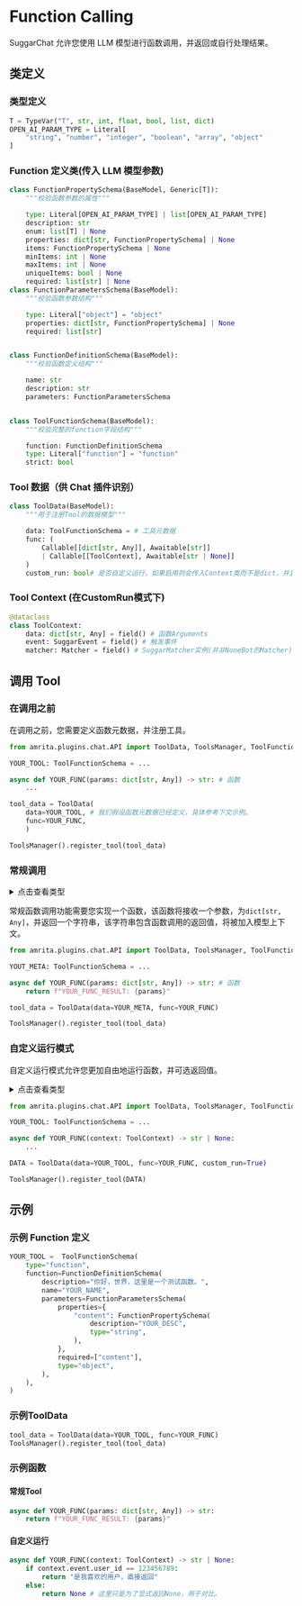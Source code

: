 # Function Calling

SuggarChat 允许您使用 LLM 模型进行函数调用，并返回或自行处理结果。

## 类定义

### 类型定义

```python
T = TypeVar("T", str, int, float, bool, list, dict)
OPEN_AI_PARAM_TYPE = Literal[
    "string", "number", "integer", "boolean", "array", "object"
]
```

### Function 定义类(传入 LLM 模型参数)

```python
class FunctionPropertySchema(BaseModel, Generic[T]):
    """校验函数参数的属性"""

    type: Literal[OPEN_AI_PARAM_TYPE] | list[OPEN_AI_PARAM_TYPE]
    description: str
    enum: list[T] | None
    properties: dict[str, FunctionPropertySchema] | None
    items: FunctionPropertySchema | None
    minItems: int | None
    maxItems: int | None
    uniqueItems: bool | None
    required: list[str] | None
class FunctionParametersSchema(BaseModel):
    """校验函数参数结构"""

    type: Literal["object"] = "object"
    properties: dict[str, FunctionPropertySchema] | None
    required: list[str]


class FunctionDefinitionSchema(BaseModel):
    """校验函数定义结构"""

    name: str
    description: str
    parameters: FunctionParametersSchema


class ToolFunctionSchema(BaseModel):
    """校验完整的function字段结构"""

    function: FunctionDefinitionSchema
    type: Literal["function"] = "function"
    strict: bool
```

### Tool 数据（供 Chat 插件识别）

```python
class ToolData(BaseModel):
    """用于注册Tool的数据模型"""

    data: ToolFunctionSchema = # 工具元数据
    func: (
        Callable[[dict[str, Any]], Awaitable[str]]
        | Callable[[ToolContext], Awaitable[str | None]]
    )
    custom_run: bool# 是否自定义运行，如果启用则会传入Context类而不是dict，并且不会强制要求返回值。
```

### Tool Context (在CustomRun模式下)

```python
@dataclass
class ToolContext:
    data: dict[str, Any] = field() # 函数Arguments
    event: SuggarEvent = field() # 触发事件
    matcher: Matcher = field() # SuggarMatcher实例(并非NoneBot的Matcher)
```

## 调用 Tool

### 在调用之前

在调用之前，您需要定义函数元数据，并注册工具。

```python
from amrita.plugins.chat.API import ToolData, ToolsManager, ToolFunctionSchema

YOUR_TOOL: ToolFunctionSchema = ...

async def YOUR_FUNC(params: dict[str, Any]) -> str: # 函数
    ...

tool_data = ToolData(
    data=YOUR_TOOL, # 我们假设函数元数据已经定义，具体参考下文示例。
    func=YOUR_FUNC,
    )

ToolsManager().register_tool(tool_data)

```

### 常规调用

<details><summary>点击查看类型</summary>

您的函数应为：`Callable[dict[str, Any], Awaitable[str]]`

</details>

常规函数调用功能需要您实现一个函数，该函数将接收一个参数，为`dict[str, Any]`，并返回一个字符串，该字符串包含函数调用的返回值，将被加入模型上下文。

```python
from amrita.plugins.chat.API import ToolData, ToolsManager, ToolFunctionSchema

YOUT_META: ToolFunctionSchema = ...

async def YOUR_FUNC(params: dict[str, Any]) -> str: # 函数
    return f"YOUR_FUNC_RESULT: {params}"

tool_data = ToolData(data=YOUR_META, func=YOUR_FUNC)

ToolsManager().register_tool(tool_data)
```

### 自定义运行模式

自定义运行模式允许您更加自由地运行函数，并可选返回值。

<details><summary>点击查看类型</summary>

您的函数应为：`Callable[[ToolContext], Awaitable[str | None]]`

</details>

```python
from amrita.plugins.chat.API import ToolData, ToolsManager, ToolFunctionSchema, ToolContext

YOUR_TOOL: ToolFunctionSchema = ...

async def YOUR_FUNC(context: ToolContext) -> str | None:
    ...

DATA = ToolData(data=YOUR_TOOL, func=YOUR_FUNC, custom_run=True)

ToolsManager().register_tool(DATA)
```

## 示例

### 示例 Function 定义

```python
YOUR_TOOL =  ToolFunctionSchema(
    type="function",
    function=FunctionDefinitionSchema(
        description="你好，世界，这里是一个测试函数。",
        name="YOUR_NAME",
        parameters=FunctionParametersSchema(
            properties={
                "content": FunctionPropertySchema(
                    description="YOUR_DESC",
                    type="string",
                ),
            },
            required=["content"],
            type="object",
        ),
    ),
)
```

### 示例ToolData

```python
tool_data = ToolData(data=YOUR_TOOL, func=YOUR_FUNC)
ToolsManager().register_tool(tool_data)
```

### 示例函数

#### 常规Tool

```python
async def YOUR_FUNC(params: dict[str, Any]) -> str:
    return f"YOUR_FUNC_RESULT: {params}"
```

#### 自定义运行

```python
async def YOUR_FUNC(context: ToolContext) -> str | None:
    if context.event.user_id == 123456789:
        return "是我喜欢的用户，直接返回"
    else:
        return None # 这里只是为了显式返回None，用于对比。
```
